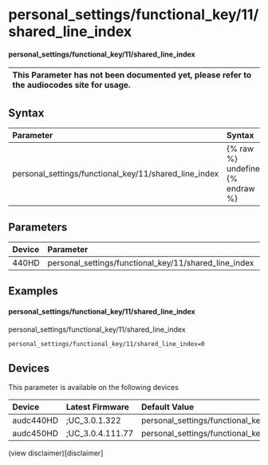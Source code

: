 ﻿---
description: personal_settings/functional_key/11/shared_line_index
search: false
---

# personal_settings/functional_key/11/shared_line_index

#### personal_settings/functional_key/11/shared_line_index


| This Parameter has not been documented yet, please refer to the audiocodes site for usage.  |
| :--- |

## Syntax
| Parameter | Syntax |
| :--- | :--- |
|personal_settings/functional_key/11/shared_line_index | {% raw %} undefined {% endraw %} |

## Parameters
|Device|Parameter|value|Description|
|:---|:---|:---|:---|
| 440HD | personal_settings/functional_key/11/shared_line_index |  |  |

## Examples
#### personal_settings/functional_key/11/shared_line_index

personal_settings/functional_key/11/shared_line_index

```
personal_settings/functional_key/11/shared_line_index=0
```

## Devices
This parameter is available on the following devices

| Device | Latest Firmware | Default Value |
|:---|:---|:---|
| audc440HD | ;UC_3.0.1.322 | personal_settings/functional_key/11/shared_line_index=0 
| audc450HD | ;UC_3.0.4.111.77 | personal_settings/functional_key/11/shared_line_index=0 

(view disclaimer)[disclaimer]

